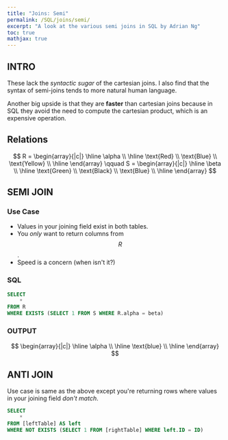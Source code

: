 ```yaml
---
title: "Joins: Semi"
permalink: /SQL/joins/semi/
excerpt: "A look at the various semi joins in SQL by Adrian Ng"
toc: true
mathjax: true
---
```


## INTRO

These lack the _syntactic sugar_ of the cartesian joins.
I also find that the syntax of semi-joins tends to more natural human language.

Another big upside is that they are **faster** than cartesian joins because in SQL they avoid the need to compute the cartesian product, which is an expensive operation.

## Relations

$$
R = 
\begin{array}{|c|}
\hline
\alpha \\
\hline
\text{Red} \\
\text{Blue} \\
\text{Yellow} \\ \hline
\end{array}
\qquad
S =
\begin{array}{|c|}
\hline
\beta \\
\hline
\text{Green} \\
\text{Black} \\
\text{Blue} \\ \hline
\end{array}
$$


## SEMI JOIN

### Use Case

* Values in your joining field exist in both tables.
* You _only_ want to return columns from $$R$$.
* Speed is a concern (when isn't it?)

### SQL

```sql
SELECT
	*
FROM R
WHERE EXISTS (SELECT 1 FROM S WHERE R.alpha = beta)
```

### OUTPUT

$$
\begin{array}{|c|}
\hline
\alpha \\ 
\hline
\text{blue} \\
\hline
\end{array}
$$

## ANTI JOIN

Use case is same as the above except you're returning rows where values in your joining field _don't match_.

```sql
SELECT
	*
FROM [leftTable] AS left
WHERE NOT EXISTS (SELECT 1 FROM [rightTable] WHERE left.ID = ID)
```

